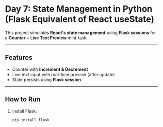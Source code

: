 # Day 7: State Management in Python (Flask Equivalent of React useState)

This project simulates **React's state management** using **Flask sessions** for a **Counter + Live Text Preview** mini-task.

---

##  Features
- Counter with **Increment & Decrement**
- Live text input with real-time preview (after update)
- State persists using **Flask session**

---

##  How to Run
1. Install Flask:
   ```bash
   pip install flask
